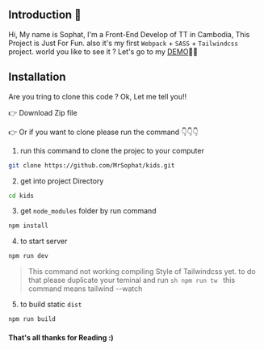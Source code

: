 ## Introduction 🤳

Hi, My name is Sophat, I'm a Front-End Develop of TT in Cambodia, This Project is Just For Fun. also it's my first `Webpack` + `SASS` + `Tailwindcss` project. 
world you like to see it ? Let's go to my [DEMO](https://kids.leatsophat.me)👏🎉

## Installation 
Are you tring to clone this code ? Ok, Let me tell you!! 

👉 Download Zip file 

👉 Or if you want to clone please run the command 👇👇👇

1.  run this command to clone the projec to your computer
```sh
git clone https://github.com/MrSophat/kids.git
```
2.  get into project Directory
```sh
cd kids
```
3. get `node_modules` folder by run command

```sh
npm install
```
4.  to start server 

```sh
npm run dev 
```
> This command not working compiling Style of Tailwindcss yet. to do that please duplicate your teminal and run
    ```sh
    npm run tw
    ```
this command means tailwind --watch

5. to build static `dist`
```sh
npm run build
```

#### That's all thanks for Reading :)
